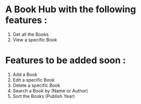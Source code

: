 # A Book Hub with the following features :

1) Get all the Books
2) View a specific Book

# Features to be added soon : 

1) Add a Book
2) Edit a specific Book
3) Delete a specific Book
4) Search a Book by (Name or Author)
5) Sort the Books (Publish Year)
